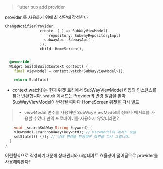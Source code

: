 > flutter pub add provider

provider 를 사용하기 위에 최 상단에 작성한다
```dart
ChangeNotifierProvider(
                create: (_) => SubWayViewModel(
                    repository: SubwayRepositoryImpl(
                  subwayApi: SubwayApi(),
                )),
                child: HomeScreen(),
```

```dart

  @override
  Widget build(BuildContext context) {
    final viewModel = context.watch<SubWayViewModel>();

    return Scaffold(
```
- context.watch<SubWayViewModel>()는 현재 위젯 트리에서 SubWayViewModel 타입의 인스턴스를 찾아 반환합니다. watch 메서드는 Provider의 변경 알림을 받아 SubWayViewModel이 변경될 때마다 HomeScreen 위젯을 다시 빌드
   
>- viewModel 변수를 사용하면 SubWayViewModel의 상태나 메서드를 사용할 수있다 만약 프로바이더를 사용하지 않았더라면?
```dart
    void _searchSubWay(String keyword) {
    viewModel.searchSubWay(keyword); // ViewModel의 메서드 호출
    setState(() {}); // 상태 변경을 반영하여 화면을 다시 그립니다.
  }
}
```  
  이런형식으로 작성되기때문에 상태관리와 ui업데이트 효율성이 떨어짐으로 provider를 사용해야한다!
  
